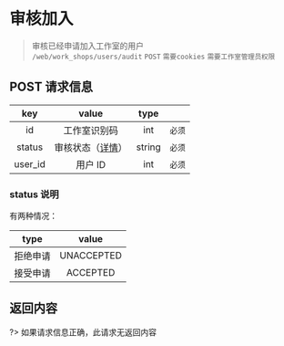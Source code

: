 # 审核加入

> 审核已经申请加入工作室的用户  
> `/web/work_shops/users/audit` `POST` `需要cookies` `需要工作室管理员权限`

## POST 请求信息

|   key   |              value               |  type  |        |
| :-----: | :------------------------------: | :----: | :----: |
|   id    |           工作室识别码           |  int   | `必须` |
| status  | 审核状态（[详情](#status-说明)） | string | `必须` |
| user_id |             用户 ID              |  int   | `必须` |

### status 说明

有两种情况：

|   type   |   value    |
| :------: | :--------: |
| 拒绝申请 | UNACCEPTED |
| 接受申请 |  ACCEPTED  |

## 返回内容

?> 如果请求信息正确，此请求无返回内容
